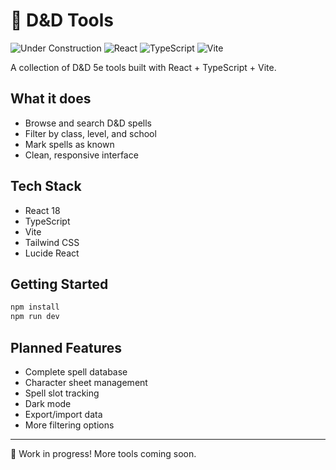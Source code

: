 # 🎲 D&D Tools

![Under Construction](https://img.shields.io/badge/Status-Under%20Construction-orange)
![React](https://img.shields.io/badge/React-blue?logo=react)
![TypeScript](https://img.shields.io/badge/TypeScript-blue?logo=typescript)
![Vite](https://img.shields.io/badge/Vite-purple?logo=vite)

A collection of D&D 5e tools built with React + TypeScript + Vite.

## What it does

- Browse and search D&D spells
- Filter by class, level, and school
- Mark spells as known
- Clean, responsive interface

## Tech Stack

- React 18
- TypeScript
- Vite
- Tailwind CSS
- Lucide React

## Getting Started

```bash
npm install
npm run dev
```

## Planned Features

- Complete spell database
- Character sheet management  
- Spell slot tracking
- Dark mode
- Export/import data
- More filtering options

---

🚧 Work in progress! More tools coming soon.